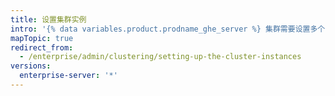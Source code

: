 ```yaml
---
title: 设置集群实例
intro: '{% data variables.product.prodname_ghe_server %} 集群需要设置多个实例并配置为运行 {% data variables.product.prodname_ghe_server %} 服务。'
mapTopic: true
redirect_from:
  - /enterprise/admin/clustering/setting-up-the-cluster-instances
versions:
  enterprise-server: '*'
---
```


